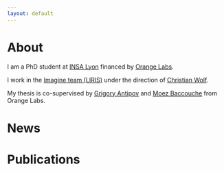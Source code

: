 ```yaml
---
layout: default
---
```


# About

I am a PhD student at [INSA Lyon](https://www.insa-lyon.fr/) financed by [Orange Labs](https://www.orange.com/fr/accueil).

I work in the [Imagine team (LIRIS)](https://liris.cnrs.fr/equipe/imagine) under the direction of [Christian Wolf](https://perso.liris.cnrs.fr/christian.wolf/).

My thesis is co-supervised by [Grigory Antipov](https://scholar.google.fr/citations?user=CoOz8K0AAAAJ&hl) and [Moez Baccouche](https://scholar.google.fr/citations?user=olfpe-kAAAAJ&hl) from Orange Labs.


# News

# Publications
